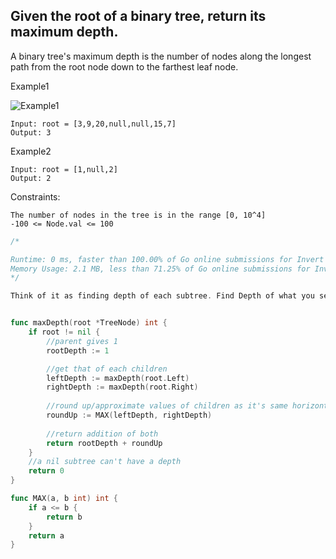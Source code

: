 ## Given the root of a binary tree, return its maximum depth.

A binary tree's maximum depth is the number of nodes along the longest path from the root node down to the farthest leaf node.

Example1

![Example1](https://assets.leetcode.com/uploads/2020/11/26/tmp-tree.jpg)
```
Input: root = [3,9,20,null,null,15,7]
Output: 3
```

Example2
```
Input: root = [1,null,2]
Output: 2
```

Constraints:
```
The number of nodes in the tree is in the range [0, 10^4]
-100 <= Node.val <= 100
```

```go
/*

Runtime: 0 ms, faster than 100.00% of Go online submissions for Invert Binary Tree.
Memory Usage: 2.1 MB, less than 71.25% of Go online submissions for Invert Binary Tree
*/

Think of it as finding depth of each subtree. Find Depth of what you see, call on children will be/trigger/handle recursion


func maxDepth(root *TreeNode) int {
    if root != nil {
        //parent gives 1
        rootDepth := 1

        //get that of each children
        leftDepth := maxDepth(root.Left)
        rightDepth := maxDepth(root.Right)
        
        //round up/approximate values of children as it's same horizontal level 
        roundUp := MAX(leftDepth, rightDepth)
        
        //return addition of both
        return rootDepth + roundUp
    }
    //a nil subtree can't have a depth
    return 0
}

func MAX(a, b int) int {
    if a <= b {
        return b
    }
    return a
}
```
